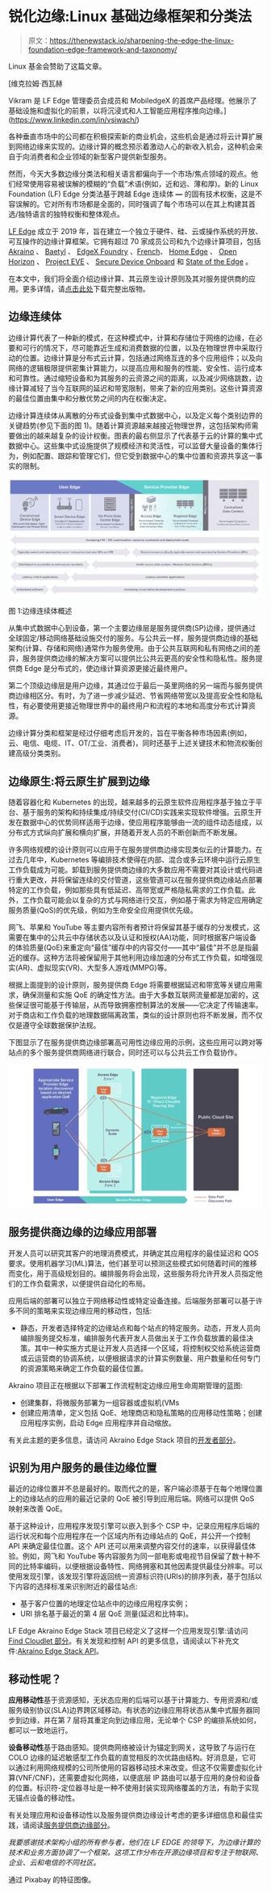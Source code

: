 # 锐化边缘:Linux 基础边缘框架和分类法

> 原文：<https://thenewstack.io/sharpening-the-edge-the-linux-foundation-edge-framework-and-taxonomy/>

Linux 基金会赞助了这篇文章。

 [维克拉姆·西瓦赫

Vikram 是 LF Edge 管理委员会成员和 MobiledgeX 的首席产品经理。他展示了基础设施和虚拟化的前景，以将沉浸式和人工智能应用程序推向边缘。](https://www.linkedin.com/in/vsiwach/) 

各种垂直市场中的公司都在积极探索新的商业机会，这些机会是通过将云计算扩展到网络边缘来实现的。边缘计算的概念预示着激动人心的新收入机会，这种机会来自于向消费者和企业领域的新型客户提供新型服务。

然而，今天大多数边缘分类法和相关语言都偏向于一个市场/焦点领域的观点。他们经常使用容易被误解的模糊的“负载”术语(例如，近和远、薄和厚)。新的 Linux Foundation (LF) Edge 分类法基于跨越 Edge 连续体 **—** 的固有技术权衡，这是不容误解的。它对所有市场都是全面的，同时强调了每个市场可以在其上构建其首选/独特语言的独特权衡和整体观点。

[LF Edge](https://www.lfedge.org/) 成立于 2019 年，旨在建立一个独立于硬件、硅、云或操作系统的开放、可互操作的边缘计算框架。它拥有超过 70 家成员公司和九个边缘计算项目，包括 [Akraino](https://www.lfedge.org/projects/akraino/) 、 [Baetyl](https://www.lfedge.org/projects/baetyl/) 、 [EdgeX Foundry](https://www.lfedge.org/projects/edgexfoundry/) 、[French](https://www.lfedge.org/projects/fledge/)、 [Home Edge](https://www.lfedge.org/projects/homeedge/) 、 [Open Horizon](https://www.lfedge.org/projects/openhorizon/) 、 [Project EVE](https://www.lfedge.org/projects/eve/) 、 [Secure Device Onboard](https://www.lfedge.org/projects/securedeviceonboard/) 和 [State of the Edge](https://www.lfedge.org/projects/stateoftheedge/) 。

在本文中，我们将全面介绍边缘计算、其云原生设计原则及其对服务提供商的应用。更多详情，请[点击此处](https://www.lfedge.org/resources/publication-download/)下载完整出版物。

## **边缘连续体**

边缘计算代表了一种新的模式，在这种模式中，计算和存储位于网络的边缘，在必要和可行的情况下，尽可能靠近生成和消费数据的位置，以及在物理世界中采取行动的位置。边缘计算是分布式云计算，包括通过网络互连的多个应用组件；以及向网络的逻辑极限提供密集计算能力，以提高应用和服务的性能、安全性、运行成本和可靠性。通过缩短设备和为其服务的云资源之间的距离，以及减少网络跳数，边缘计算减轻了当今互联网的延迟和带宽限制，带来了新的应用类别。这些计算资源的最佳位置由集中和分散优势之间的内在权衡决定。

边缘计算连续体从离散的分布式设备到集中式数据中心，以及定义每个类别边界的关键趋势(参见下面的图 1)。随着计算资源越来越接近物理世界，这包括架构师需要做出的越来越复杂的设计权衡。图表的最右侧显示了代表基于云的计算的集中式数据中心。这些集中式设施提供了规模经济和灵活性，可以监督大量设备的集体行为，例如配置、跟踪和管理它们，但它受到数据中心的集中位置和资源共享这一事实的限制。

[![](img/204ec876a3d681d24e0fdca00a228017.png)](https://cdn.thenewstack.io/media/2020/12/43b1c435-image3.png)

图 1:边缘连续体概述

从集中式数据中心到设备，第一个主要边缘层是服务提供商(SP)边缘，提供通过全球固定/移动网络基础设施交付的服务。与公共云一样，服务提供商边缘的基础架构(计算、存储和网络)通常作为服务使用。由于公共互联网和私有网络之间的差异，服务提供商边缘的解决方案可以提供比公共云更高的安全性和隐私性。服务提供商 Edge 是分布式的，使边缘计算资源更接近最终用户。

第二个顶级边缘层是用户边缘，其通过位于最后一英里网络的另一端而与服务提供商边缘相区分。有时，为了进一步减少延迟、节省网络带宽以及提高安全性和隐私性，有必要使用更接近物理世界中的最终用户和流程的本地和高度分布式计算资源。

边缘计算分类和框架是经过仔细考虑后开发的，旨在平衡各种市场因素(例如，云、电信、电缆、IT、OT/工业、消费者)，同时还基于上述关键技术和物流权衡创建高级分类类别。

## **边缘原生:将云原生扩展到边缘**

随着容器化和 Kubernetes 的出现，越来越多的云原生软件应用程序基于独立于平台、基于服务的架构和持续集成/持续交付(CI/CD)实践来实现软件增强。云原生开发在数据中心的优势同样适用于边缘，使应用程序能够由一流的组件动态组成，以分布式方式纵向扩展和横向扩展，并随着开发人员的不断创新而不断发展。

许多网络规模的设计原则可以应用于在服务提供商边缘实现类似云的计算能力。在过去几年中，Kubernetes 等编排技术使得在内部、混合或多云环境中运行云原生工作负载成为可能。卸载到服务提供商边缘的大多数应用不需要对其设计或代码进行重大更改，并将保留连续的交付管道，这些管道可以在服务提供商边缘站点部署特定的工作负载，例如那些具有低延迟、高带宽或严格隐私需求的工作负载。此外，工作负载可能会以复杂的方式与网络进行交互，例如基于需求为特定应用确定服务质量(QoS)的优先级，例如为生命安全应用提供优先级。

网飞、苹果和 YouTube 等主要内容所有者预计将保留其基于缓存的分发模式，这需要在集中的公共云中存储状态以及认证和授权(AA)功能，同时根据客户端设备的体验质量(QoE)来重定向“最佳”缓存中的内容交付——其中“最佳”并不总是指最近的缓存。这种方法将被保留用于其他利用边缘加速的分布式工作负载，如增强现实(AR)、虚拟现实(VR)、大型多人游戏(MMPG)等。

根据上面提到的设计原则，服务提供商 Edge 将需要根据延迟和带宽等关键应用需求，确保测量和实施 QoE 的确定性方法。由于大多数互联网流量都是加密的，这些保证很可能基于传输层，从而导致拥塞控制算法的发展——它决定了传输速率。对于商店和工作负载的地理数据隔离政策，类似的设计原则也将不断发展，而不仅仅是遵守全球数据保护法规。

下图显示了在服务提供商边缘部署高可用性边缘应用的示例，这些应用可以跨对等站点的多个服务提供商网络进行联合，同时还可以与公共云工作负载协作。

![](img/219bc6358ad6584396ce0d35f8b80277.png)

## 服务提供商边缘的边缘应用部署

开发人员可以研究其客户的地理消费模式，并确定其应用程序的最佳延迟和 QOS 要求。使用机器学习(ML)算法，他们甚至可以预测这些模式如何随着时间的推移而变化，用于高级规划目的。编排服务将会出现，这些服务将允许开发人员指定他们的工作负载需求，以便提供自动化的布局。

应用后端的部署可以独立于网络移动性或特定设备连接。后端服务部署可以基于许多不同的策略来实现边缘应用的移动性，包括:

*   静态，开发者选择特定的边缘站点和每个站点的特定服务。动态，开发人员向编排服务提交标准，编排服务代表开发人员做出关于工作负载放置的最佳决策。其中一种实施方式是让开发人员选择一个区域，将控制权交给系统运营商或云运营商的协调系统，以便根据请求的计算实例数量、用户数量和任何专门的资源策略来确定工作负载的最佳位置。

Akraino 项目正在根据以下部署工作流程制定边缘应用生命周期管理的蓝图:

*   创建集群，将微服务部署为一组容器或虚拟机(VMs
*   创建应用清单，定义包括 QoE、地理商店和隐私策略的应用移动性策略；创建应用程序实例，启动 Edge 应用程序并自动缩放。

有关此主题的更多信息，请访问 Akraino Edge Stack 项目的[开发者部分](https://api.akraino.org)。

## 识别为用户服务的最佳边缘位置

最近的边缘位置并不总是最好的。取而代之的是，客户端必须基于在每个地理位置上的边缘站点的应用的最近记录的 QoE 被引导到应用后端。网络可以提供 QoS 映射来改善 QoE。

基于这种设计，应用程序发现引擎可以嵌入到多个 CSP 中，记录应用程序后端的运行状况和每个应用程序在一个区域内所有边缘站点的 QoE，并公开一个控制 API 来确定最佳位置。这个 API 还可以用来调整内容交付的速率，以获得最佳体验。例如，网飞和 YouTube 等内容服务为同一部电影或电视节目保留了数十种不同的比特率编码，以便根据设备特性、网络拥塞和其他因素提供最佳分辨率。可以使用发现引擎，该发现引擎将返回统一资源标识符(URIs)的排序列表，基于包括以下内容的选择标准来识别附近的最佳站点:

*   基于客户位置的地理定位站点中的边缘应用程序实例；
*   URI 排名基于最近的第 4 层 QoE 测量(延迟和比特率)。

LF Edge Akraino Edge Stack 项目已经定义了这样一个应用发现引擎:请访问 [Find Cloudlet 部分](https://api.akraino.org/device/#operation/FindCloudlet)。有关发现和控制 API 的更多信息，请阅读以下补充文件:[Akraino Edge Stack API](https://www.lfedge.org/wp-content/uploads/2020/06/Akraino_Whitepaper.pdf)。

## 移动性呢？

**应用移动性**基于资源感知，无状态应用的后端可以基于计算能力、专用资源和/或服务级别协议(SLA)边界跨区域移动。有状态的边缘应用将状态从集中式服务器同步到边缘，并在第 7 层将其重定向到边缘应用，无论单个 CSP 的编排系统如何，都可以一致地运行。

**设备移动性**基于路由感知。提供商网络被设计为锚定到网关，这导致了与运行在 COLO 边缘的延迟敏感型工作负载的直觉相反的次优路由结构。好消息是，它可以通过利用网络规模的公司所使用的容器移动技术来改变。但这不仅需要虚拟化计算(VNF/CNF)，还需要虚拟化网络，以便底层 IP 路由可以基于应用的身份和设备的位置。标识符-定位器寻址是一种不使用封装实现网络覆盖的方法，有助于实现无锚点设备的移动性。

有关处理应用和设备移动性以及服务提供商边缘设计考虑的更多详细信息和最佳实践，请阅读[服务提供商边缘部分](https://www.lfedge.org/resources/publication-download/)。

*我要感谢技术架构小组的所有参与者，他们在 LF EDGE 的领导下，为边缘计算的技术和业务方面协调了一个框架。这项工作分布在开源边缘项目和专注于物联网、企业、云和电信的不同社区。*

通过 Pixabay 的特征图像。

<svg xmlns:xlink="http://www.w3.org/1999/xlink" viewBox="0 0 68 31" version="1.1"><title>Group</title> <desc>Created with Sketch.</desc></svg>